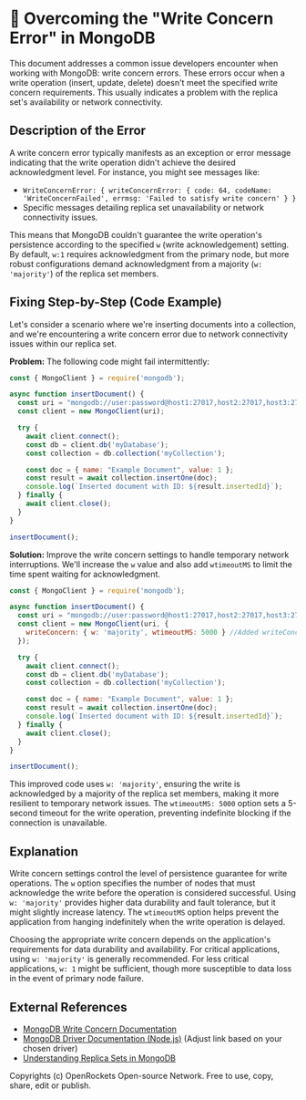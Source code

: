 # 🐞 Overcoming the "Write Concern Error" in MongoDB


This document addresses a common issue developers encounter when working with MongoDB: write concern errors.  These errors occur when a write operation (insert, update, delete) doesn't meet the specified write concern requirements.  This usually indicates a problem with the replica set's availability or network connectivity.

## Description of the Error

A write concern error typically manifests as an exception or error message indicating that the write operation didn't achieve the desired acknowledgment level.  For instance, you might see messages like:

* `WriteConcernError: { writeConcernError: { code: 64, codeName: 'WriteConcernFailed', errmsg: 'Failed to satisfy write concern' } }`
* Specific messages detailing replica set unavailability or network connectivity issues.

This means that MongoDB couldn't guarantee the write operation's persistence according to the specified `w` (write acknowledgement) setting.  By default, `w:1` requires acknowledgment from the primary node, but more robust configurations demand acknowledgment from a majority (`w: 'majority'`) of the replica set members.

## Fixing Step-by-Step (Code Example)

Let's consider a scenario where we're inserting documents into a collection, and we're encountering a write concern error due to network connectivity issues within our replica set.

**Problem:**  The following code might fail intermittently:

```javascript
const { MongoClient } = require('mongodb');

async function insertDocument() {
  const uri = "mongodb://user:password@host1:27017,host2:27017,host3:27017/?replicaSet=myReplicaSet";
  const client = new MongoClient(uri);

  try {
    await client.connect();
    const db = client.db('myDatabase');
    const collection = db.collection('myCollection');

    const doc = { name: "Example Document", value: 1 };
    const result = await collection.insertOne(doc);
    console.log(`Inserted document with ID: ${result.insertedId}`);
  } finally {
    await client.close();
  }
}

insertDocument();
```


**Solution:** Improve the write concern settings to handle temporary network interruptions. We'll increase the `w` value and also add `wtimeoutMS`  to limit the time spent waiting for acknowledgment.

```javascript
const { MongoClient } = require('mongodb');

async function insertDocument() {
  const uri = "mongodb://user:password@host1:27017,host2:27017,host3:27017/?replicaSet=myReplicaSet";
  const client = new MongoClient(uri, {
    writeConcern: { w: 'majority', wtimeoutMS: 5000 } //Added writeConcern options
  });

  try {
    await client.connect();
    const db = client.db('myDatabase');
    const collection = db.collection('myCollection');

    const doc = { name: "Example Document", value: 1 };
    const result = await collection.insertOne(doc);
    console.log(`Inserted document with ID: ${result.insertedId}`);
  } finally {
    await client.close();
  }
}

insertDocument();
```

This improved code uses `w: 'majority'`, ensuring the write is acknowledged by a majority of the replica set members, making it more resilient to temporary network issues.  The `wtimeoutMS: 5000` option sets a 5-second timeout for the write operation, preventing indefinite blocking if the connection is unavailable.

## Explanation

Write concern settings control the level of persistence guarantee for write operations. The `w` option specifies the number of nodes that must acknowledge the write before the operation is considered successful.  Using `w: 'majority'` provides higher data durability and fault tolerance, but it might slightly increase latency. The `wtimeoutMS` option helps prevent the application from hanging indefinitely when the write operation is delayed.

Choosing the appropriate write concern depends on the application's requirements for data durability and availability. For critical applications, using `w: 'majority'` is generally recommended.  For less critical applications, `w: 1` might be sufficient, though more susceptible to data loss in the event of primary node failure.


## External References

* [MongoDB Write Concern Documentation](https://www.mongodb.com/docs/manual/core/write-concern/)
* [MongoDB Driver Documentation (Node.js)](https://www.mongodb.com/docs/drivers/node/) (Adjust link based on your chosen driver)
* [Understanding Replica Sets in MongoDB](https://www.mongodb.com/docs/manual/replication/)


Copyrights (c) OpenRockets Open-source Network. Free to use, copy, share, edit or publish.

